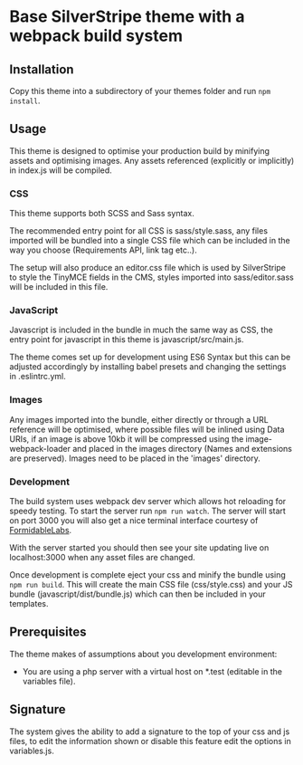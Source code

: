 # Base SilverStripe theme with a webpack build system

## Installation
Copy this theme into a subdirectory of your themes folder and run `npm install`.

## Usage
This theme is designed to optimise your production build by minifying assets and optimising images. Any assets referenced (explicitly or implicitly) in index.js will be compiled.

### CSS
This theme supports both SCSS and Sass syntax.

The recommended entry point for all CSS is sass/style.sass, any files imported will be bundled into a single CSS file which can be included in the way you choose (Requirements API, link tag etc..).

The setup will also produce an editor.css file which is used by SilverStripe to style the TinyMCE fields in the CMS, styles imported into sass/editor.sass will be included in this file.

### JavaScript
Javascript is included in the bundle in much the same way as CSS, the entry point for javascript in this theme is javascript/src/main.js.

The theme comes set up for development using ES6 Syntax but this can be adjusted accordingly by installing babel presets and changing the settings in .eslintrc.yml.

### Images
Any images imported into the bundle, either directly or through a URL reference will be optimised, where possible files will be inlined using Data URIs, if an image is above 10kb it will be compressed using the image-webpack-loader and placed in the images directory (Names and extensions are preserved). Images need to be placed in the 'images' directory.

### Development
The build system uses webpack dev server which allows hot reloading for speedy testing. To start the server run `npm run watch`. The server will start on port 3000 you will also get a nice terminal interface courtesy of [FormidableLabs](https://github.com/FormidableLabs/webpack-dashboard).

With the server started you should then see your site updating live on localhost:3000 when any asset files are changed.

Once development is complete eject your css and minify the bundle using `npm run build`. This will create the main CSS file (css/style.css) and your JS bundle (javascript/dist/bundle.js) which can then be included in your templates.

## Prerequisites
The theme makes of assumptions about you development environment:
* You are using a php server with a virtual host on \*.test (editable in the variables file).

## Signature
The system gives the ability to add a signature to the top of your css and js files, to edit the information shown or disable this feature edit the options in variables.js.
